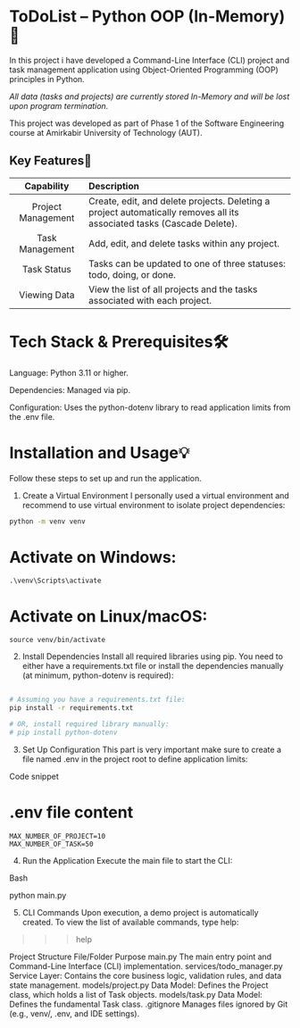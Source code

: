 # ToDoList – Python OOP (In-Memory)📝

In this project i have developed a Command-Line Interface (CLI) project and task management application using Object-Oriented Programming (OOP) principles in Python.

*All data (tasks and projects) are currently stored In-Memory and will be lost upon program termination.*

This project was developed as part of Phase 1 of the Software Engineering course at Amirkabir University of Technology (AUT).

## Key Features🚀

| Capability | Description |
| :---: | :--- |
| Project Management | Create, edit, and delete projects. Deleting a project automatically removes all its associated tasks (Cascade Delete). |
| Task Management | Add, edit, and delete tasks within any project. |
| Task Status | Tasks can be updated to one of three statuses: todo, doing, or done. |
| Viewing Data | View the list of all projects and the tasks associated with each project. |


# Tech Stack & Prerequisites🛠️
Language: Python 3.11 or higher.

Dependencies: Managed via pip.

Configuration: Uses the python-dotenv library to read application limits from the .env file.


# Installation and Usage💡
Follow these steps to set up and run the application.

1. Create a Virtual Environment
I personally used a virtual environment and recommend to use virtual environment to isolate project dependencies:

```bash
python -m venv venv
```
# Activate on Windows:
```
.\venv\Scripts\activate
```
# Activate on Linux/macOS:
```
source venv/bin/activate
```

2. Install Dependencies
Install all required libraries using pip. You need to either have a requirements.txt file or install the dependencies manually (at minimum, python-dotenv is required):

```Bash

# Assuming you have a requirements.txt file:
pip install -r requirements.txt

# OR, install required library manually:
# pip install python-dotenv
```

3. Set Up Configuration
This part is very important make sure to create a file named .env in the project root to define application limits:

Code snippet

# .env file content
```
MAX_NUMBER_OF_PROJECT=10
MAX_NUMBER_OF_TASK=50
```
4. Run the Application
Execute the main file to start the CLI:

Bash

python main.py

5. CLI Commands
Upon execution, a demo project is automatically created. To view the list of available commands, type help:

>>> help

Project Structure
File/Folder	Purpose
main.py	The main entry point and Command-Line Interface (CLI) implementation.
services/todo_manager.py	Service Layer: Contains the core business logic, validation rules, and data state management.
models/project.py	Data Model: Defines the Project class, which holds a list of Task objects.
models/task.py	Data Model: Defines the fundamental Task class.
.gitignore	Manages files ignored by Git (e.g., venv/, .env, and IDE settings).
